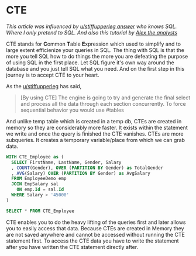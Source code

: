 # CTE

*This article was influenced by [u/stiffupperleg answer](https://old.reddit.com/r/SQL/comments/or59p3/how_do_i_develop_the_sql_way_of_thinking_as/h6o5tiv/) who knows SQL. Where I only pretend to SQL. And also this tutorial by [Alex the analysts](https://www.youtube.com/watch?v=K1WeoKxLZ5o)*

CTE stands for **C**ommon **T**able **E**xpression which used to simplify and to large extent efficienize your queries in SQL. The thing with SQL is that the more you tell SQL how to do things the more you are defeating the purpose of using SQL in the first place. Let SQL figure it's own way around the database and you just tell SQL what you need. And on the first step in this journey is to accept CTE to your heart.

As the [u/stiffupperleg](https://old.reddit.com/user/stiffupperleg) has said, 

> [By using CTE] The engine is going to try and generate the final select and process all the data through each section concurrently. To force sequential behavior you would use #tables

And unlike temp table which is created in a temp db, CTEs are created in memory so they are considerably more faster. It exists within the statement we write and once the query is finished the CTE vanishes. CTEs are more subqueries. It creates a temporary variable/place from which we can grab data.


```SQL
WITH CTE_Employee as (
  SELECT FirstName, LastName, Gender, Salary
  , COUNT(Gender), OVER (PARTITION BY Gender) as TotalGender
  , AVG(Salary) OVER (PARTITION BY Gender) as AvgSalary
  FROM EmployeeDemo emp
  JOIN EmpSalary sal
    ON emp.Id = sal.Id
  WHERE Salary > '45000'
)

SELECT * FROM CTE_Employee
```

CTE enables you to do the heavy lifting of the queries first and later allows you to easily access that data. Because CTEs are created in Memory they are not saved anywhere and cannot be accessed without running the CTE statement first. To access the CTE data you have to write the statement after you have written the CTE statement directly after.